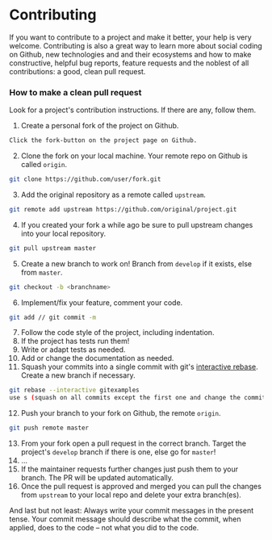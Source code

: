 Contributing
============
If you want to contribute to a project and make it better, your help is very welcome. Contributing is also a great way to learn more about social coding on Github, new technologies and and their ecosystems and how to make constructive, helpful bug reports, feature requests and the noblest of all contributions: a good, clean pull request.

### How to make a clean pull request

Look for a project's contribution instructions. If there are any, follow them.

1. Create a personal fork of the project on Github.
```bash
Click the fork-button on the project page on Github.
```
2. Clone the fork on your local machine. Your remote repo on Github is called `origin`.
```bash
git clone https://github.com/user/fork.git
```
3. Add the original repository as a remote called `upstream`.
```bash
git remote add upstream https://github.com/original/project.git
```
4. If you created your fork a while ago be sure to pull upstream changes into your local repository.
```bash
git pull upstream master
```
5. Create a new branch to work on! Branch from `develop` if it exists, else from `master`.
```bash
git checkout -b <branchname>
```
6. Implement/fix your feature, comment your code.
```bash
git add // git commit -m
```
7. Follow the code style of the project, including indentation.
8. If the project has tests run them!
9. Write or adapt tests as needed.
10. Add or change the documentation as needed.
11. Squash your commits into a single commit with git's [interactive rebase](https://help.github.com/articles/interactive-rebase). Create a new branch if necessary.
```bash
git rebase --interactive gitexamples
use s (squash on all commits except the first one and change the commit message.)
```
12. Push your branch to your fork on Github, the remote `origin`.
```bash
git push remote master 
```
13. From your fork open a pull request in the correct branch. Target the project's `develop` branch if there is one, else go for `master`!
14. …
15. If the maintainer requests further changes just push them to your branch. The PR will be updated automatically.
16. Once the pull request is approved and merged you can pull the changes from `upstream` to your local repo and delete
your extra branch(es).

And last but not least: Always write your commit messages in the present tense. Your commit message should describe what the commit, when applied, does to the code – not what you did to the code.
